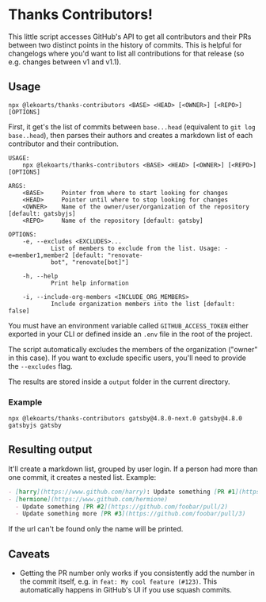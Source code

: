 # Thanks Contributors!

This little script accesses GitHub's API to get all contributors and their PRs between two distinct points in the history of commits. This is helpful for changelogs where you'd want to list all contributions for that release (so e.g. changes between v1 and v1.1).

## Usage

```shell
npx @lekoarts/thanks-contributors <BASE> <HEAD> [<OWNER>] [<REPO>] [OPTIONS]
```

First, it get's the list of commits between `base...head` (equivalent to `git log
base..head`), then parses their authors and creates a markdown list of each
contributor and their contribution.

```shell
USAGE:
    npx @lekoarts/thanks-contributors <BASE> <HEAD> [<OWNER>] [<REPO>] [OPTIONS]

ARGS:
    <BASE>     Pointer from where to start looking for changes
    <HEAD>     Pointer until where to stop looking for changes
    <OWNER>    Name of the owner/user/organization of the repository [default: gatsbyjs]
    <REPO>     Name of the repository [default: gatsby]

OPTIONS:
    -e, --excludes <EXCLUDES>...
            List of members to exclude from the list. Usage: -e=member1,member2 [default: "renovate-
            bot", "renovate[bot]"]

    -h, --help
            Print help information

    -i, --include-org-members <INCLUDE_ORG_MEMBERS>
            Include organization members into the list [default: false]
```

You must have an environment variable called `GITHUB_ACCESS_TOKEN` either exported in your CLI or defined inside an `.env` file in the root of the project.

The script automatically excludes the members of the organization ("owner" in this case). If you want to exclude specific users, you'll need to provide the `--excludes` flag.

The results are stored inside a `output` folder in the current directory.

### Example

```shell
npx @lekoarts/thanks-contributors gatsby@4.8.0-next.0 gatsby@4.8.0 gatsbyjs gatsby
```

## Resulting output

It'll create a markdown list, grouped by user login. If a person had more than one commit, it creates a nested list. Example:

```md
- [harry](https://www.github.com/harry): Update something [PR #1](https://github.com/foobar/pull/1)
- [hermione](https://www.github.com/hermione)
  - Update something [PR #2](https://github.com/foobar/pull/2)
  - Update something more [PR #3](https://github.com/foobar/pull/3)
```

If the url can't be found only the name will be printed.

## Caveats

- Getting the PR number only works if you consistently add the number in the commit itself, e.g. in `feat: My cool feature (#123)`. This automatically happens in GitHub's UI if you use squash commits.
